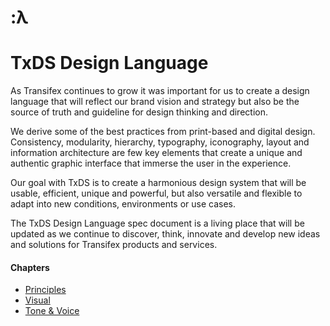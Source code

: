 # :λ
# TxDS Design Language

As Transifex continues to grow it was important for us to create a design language that will reflect our brand vision and strategy but also be the source of truth and guideline for design thinking and direction.

We derive some of the best practices from print-based and digital design. Consistency, modularity, hierarchy, typography, iconography, layout and information architecture are few key elements that create a unique and authentic graphic interface that immerse the user in the experience. 

Our goal with TxDS is to create a harmonious design system that will be usable, efficient, unique and powerful, but also versatile and flexible to adapt into new conditions, environments or use cases.

The TxDS Design Language spec document is a living place that will be updated as we continue to discover, think, innovate and develop new ideas and solutions for Transifex products and services.


#### Chapters
  * [Principles](/introduction/principles.md)
  * [Visual](/introduction/visual.md)
  * [Tone & Voice](/introduction/tone+voice.md)